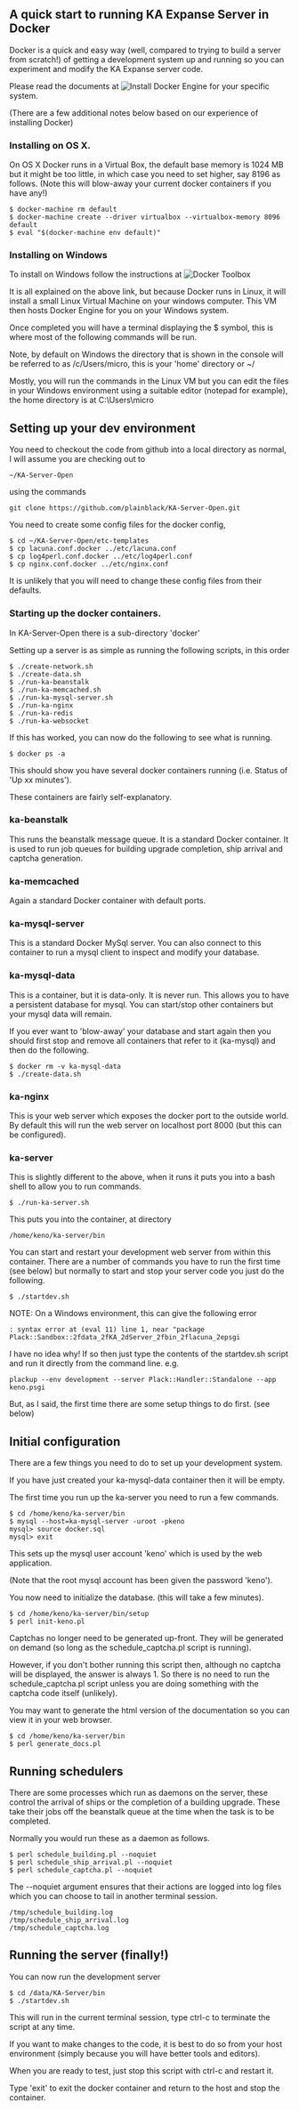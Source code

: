 ## A quick start to running KA Expanse Server in Docker

Docker is a quick and easy way (well, compared to trying to build a server from 
scratch!) of getting a development system up and running so you can experiment
and modify the KA Expanse server code.

Please read the documents at ![Install Docker Engine](https://docs.docker.com/engine/installation/)
for your specific system.

(There are a few additional notes below based on our experience of installing Docker)

### Installing on OS X.

On OS X Docker runs in a Virtual Box, the default base memory is 1024 MB but
it might be too little, in which case you need to set higher, say 8196 as 
follows. (Note this will blow-away your current docker containers if you have
any!)

    $ docker-machine rm default
    $ docker-machine create --driver virtualbox --virtualbox-memory 8096 default
    $ eval "$(docker-machine env default)"

### Installing on Windows

To install on Windows follow the instructions at ![Docker Toolbox](https://www.docker.com/products/docker-toolbox)

It is all explained on the above link, but because Docker runs in Linux, it will
install a small Linux Virtual Machine on your windows computer. This VM then hosts 
Docker Engine for you on your Windows system.

Once completed you will have a terminal displaying the $ symbol, this is where
most of the following commands will be run.

Note, by default on Windows the directory that is shown in the console will be
referred to as /c/Users/micro, this is your 'home' directory or ~/

Mostly, you will run the commands in the Linux VM but you can edit the files in
your Windows environment using a suitable editor (notepad for example), the
home directory is at C:\\Users\micro

## Setting up your dev environment

You need to checkout the code from github into a local directory as normal, I
will assume you are checking out to 

    ~/KA-Server-Open

using the commands

    git clone https://github.com/plainblack/KA-Server-Open.git

You need to create some config files for the docker config,

    $ cd ~/KA-Server-Open/etc-templates
    $ cp lacuna.conf.docker ../etc/lacuna.conf
    $ cp log4perl.conf.docker ../etc/log4perl.conf
    $ cp nginx.conf.docker ../etc/nginx.conf

It is unlikely that you will need to change these config files from their
defaults.

### Starting up the docker containers.

In KA-Server-Open there is a sub-directory 'docker'

Setting up a server is as simple as running the following scripts, in this
order

    $ ./create-network.sh
    $ ./create-data.sh
    $ ./run-ka-beanstalk
    $ ./run-ka-memcached.sh
    $ ./run-ka-mysql-server.sh
    $ ./run-ka-nginx
    $ ./run-ka-redis
    $ ./run-ka-websocket

If this has worked, you can now do the following to see what is running.

    $ docker ps -a

This should show you have several docker containers running (i.e. Status
of 'Up xx minutes').

These containers are fairly self-explanatory.

### ka-beanstalk

This runs the beanstalk message queue. It is a standard Docker container.
It is used to run job queues for building upgrade completion, ship arrival
and captcha generation.

### ka-memcached

Again a standard Docker container with default ports.

### ka-mysql-server

This is a standard Docker MySql server. You can also connect to this
container to run a mysql client to inspect and modify your database.

### ka-mysql-data

This is a container, but it is data-only. It is never run. This allows you
to have a persistent database for mysql. You can start/stop other containers
but your mysql data will remain.

If you ever want to 'blow-away' your database and start again then you
should first stop and remove all containers that refer to it (ka-mysql)
and then do the following.

    $ docker rm -v ka-mysql-data
    $ ./create-data.sh

### ka-nginx

This is your web server which exposes the docker port to the outside world.
By default this will run the web server on localhost port 8000 (but this can
be configured).

### ka-server

This is slightly different to the above, when it runs it puts you into
a bash shell to allow you to run commands.

    $ ./run-ka-server.sh

This puts you into the container, at directory

    /home/keno/ka-server/bin

You can start and restart your development web server from within this container. 
There are a number of commands you have to run the first time (see below)
but normally to start and stop your server code you just do the following.

    $ ./startdev.sh

NOTE: On a Windows environment, this can give the following error

    : syntax error at (eval 11) line 1, near "package Plack::Sandbox::2fdata_2fKA_2dServer_2fbin_2flacuna_2epsgi

I have no idea why! If so then just type the contents of the startdev.sh script
and run it directly from the command line. e.g.

    plackup --env development --server Plack::Handler::Standalone --app keno.psgi

But, as I said, the first time there are some setup things to do first. (see below)

## Initial configuration

There are a few things you need to do to set up your development system.

If you have just created your ka-mysql-data container then it will be empty.

The first time you run up the ka-server you need to run a few commands.

    $ cd /home/keno/ka-server/bin
    $ mysql --host=ka-mysql-server -uroot -pkeno
    mysql> source docker.sql
    mysql> exit

This sets up the mysql user account 'keno' which is used by the web application.

(Note that the root mysql account has been given the password 'keno').

You now need to initialize the database. (this will take a few minutes).

    $ cd /home/keno/ka-server/bin/setup
    $ perl init-keno.pl


Captchas no longer need to be generated up-front. They will be generated
on demand (so long as the schedule_captcha.pl script is running).

However, if you don't bother running this script then, although no captcha
will be displayed, the answer is always 1. So there is no need to run the
schedule_captcha.pl script unless you are doing something with the captcha
code itself (unlikely).

You may want to generate the html version of the documentation so you
can view it in your web browser.

    $ cd /home/keno/ka-server/bin
    $ perl generate_docs.pl


## Running schedulers

There are some processes which run as daemons on the server, these control
the arrival of ships or the completion of a building upgrade. These take
their jobs off the beanstalk queue at the time when the task is to be
completed.

Normally you would run these as a daemon as follows.

    $ perl schedule_building.pl --noquiet
    $ perl schedule_ship_arrival.pl --noquiet
    $ perl schedule_captcha.pl --noquiet

The --noquiet argument ensures that their actions are logged into log files
which you can choose to tail in another terminal session.

    /tmp/schedule_building.log
    /tmp/schedule_ship_arrival.log
    /tmp/schedule_captcha.log

## Running the server (finally!)

You can now run the development server

    $ cd /data/KA-Server/bin
    $ ./startdev.sh

This will run in the current terminal session, type ctrl-c to terminate
the script at any time.

If you want to make changes to the code, it is best to do so from your host
environment (simply because you will have better tools and editors).

When you are ready to test, just stop this script with ctrl-c and restart it.

Type 'exit' to exit the docker container and return to the host and stop the container.

